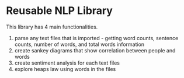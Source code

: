 # Reusable NLP Library
This library has 4 main functionalities. 
1) parse any text files that is imported - getting word counts, sentence counts, number of words, and total words information
2) create sankey diagrams that show correlation between people and words
3) create sentiment analysis for each text files
4) explore heaps law using words in the files
